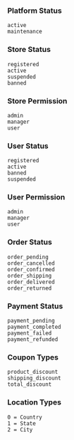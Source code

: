 ### Platform Status
```text
active
maintenance
```

### Store Status
```text
registered
active
suspended
banned
```

### Store Permission
```text
admin
manager
user
```

### User Status
```text
registered
active
banned
suspended
```

### User Permission
```text
admin
manager
user
```

### Order Status
```text
order_pending
order_cancelled
order_confirmed
order_shipping
order_delivered
order_returned
```

### Payment Status
```text
payment_pending
payment_completed
payment_failed
payment_refunded
```

### Coupon Types

```text
product_discount
shipping_discount
total_discount
```

### Location Types

```text
0 = Country
1 = State
2 = City
```
